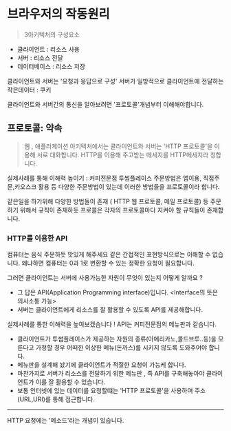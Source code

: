  # 브라우저의 작동원리
  
  > 3아키텍처의 구성요소 
  - 클라이언트 : 리소스 사용
  - 서버 : 리소스 전달
  - 데이터베이스 : 리소스 저장

클라이언트와 서버는 '요청과 응답으로 구성'
서버가 일방적으로 클라이언트에 전달하는 작은데이터 : 쿠키

클라이언트와 서버간의 통신을 알아보려면 '프로토콜'개념부터 이해해야합니다.

## 프로토콜: 약속

> 웹 , 애플리케이션 아키텍처에서는 클라이언트와 서버는 'HTTP 프로토콜'을 이용해 서로 대화합니다.
HTTP를 이용해 주고받는 메세지를 HTTP메세지라 칭합니다.

실제사례를 통해 이해력 높이기 : 커피전문점 투썸플레이스 주문방법은 앱이용, 직접주문,키오스크 활용 등 다양한 주문방법이 있는데 이러한 방법들을 프로토콜이라 합니다.

같은일을 하기위해 다양한 방법들이 존재 ( HTTP 웹 프로토콜, 메일 프로토콜) 등 주문하기 위해서 규칙이 존재하듯 프로콜은 각자의 프로토콜마다
지켜야 할 규칙들이 존재합니다.

### HTTP를 이용한 API

컴퓨터는 음식 주문하듯 맛있게 해주세요 같은 간접적인 표현방식으로는 이해할 수 없습니다. 왜냐하면 컴퓨터는 0과 1로 변환할 수 있는 정확한 요청이 필요합니다.

그러면 클라이언트는 서버에 사용가능한 자원이 무엇이 있는지 어떻게 알까요 ?
- 그 답은 API(Application Programming interface)입니다. <Interface의 뜻은 의사소통 가능>
- 서버는 클라이언트에게 리소스를 잘 활용할 수 있도록 API를 제공해합니다.

실제사례를 통한 이해력을 높여보겠습니다 !
API는 커피전문점의 메뉴판과 같습니다. 
- 클라이언트가 투썸플레이스가 제공하는 자원의 종류(아메리카노,콜드브루..등)을 모른다고 가정할 경우 어떠한 이상한 메뉴(돈까스)를
시키지 않도록 도와주어야 합니다.
- 메뉴판을 설계해 놨기에 클라이언트가 적절한 요청이 가능케 합니다.
- 마찬가지로 서버가 리소스를 전달하기 위한 메뉴판 , 즉 API를 구축해놓아야 클라이언트가 이를 잘 활용할 수 있습니다.
- 보통 인터넷에 있는 데이터를 요청할떄는 'HTTP 프로토콜'을 사용하며 주소(URL,URI)를 통해 접근합니다. 

-----
HTTP 요청에는 '메소드'라는 개념이 있습니다.
